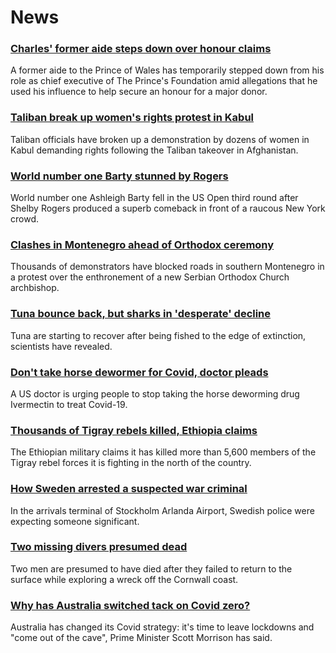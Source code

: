 # News
### [Charles' former aide steps down over honour claims](https://www.bbc.com/news/uk-58451647)
A former aide to the Prince of Wales has temporarily stepped down from his role as chief executive of The Prince's Foundation amid allegations that he used his influence to help secure an honour for a major donor.
### [Taliban break up women's rights protest in Kabul](https://www.bbc.com/news/world-asia-58450230)
Taliban officials have broken up a demonstration by dozens of women in Kabul demanding rights following the Taliban takeover in Afghanistan. 
### [World number one Barty stunned by Rogers](https://www.bbc.com/sport/tennis/58450803)
World number one Ashleigh Barty fell in the US Open third round after Shelby Rogers produced a superb comeback in front of a raucous New York crowd.
### [Clashes in Montenegro ahead of Orthodox ceremony](https://www.bbc.com/news/world-europe-58451372)
Thousands of demonstrators have blocked roads in southern Montenegro in a protest over the enthronement of a new Serbian Orthodox Church archbishop.
### [Tuna bounce back, but sharks in 'desperate' decline](https://www.bbc.com/news/science-environment-58441142)
Tuna are starting to recover after being fished to the edge of extinction, scientists have revealed.
### [Don't take horse dewormer for Covid, doctor pleads](https://www.bbc.com/news/world-us-canada-58449876)
A US doctor is urging people to stop taking the horse deworming drug Ivermectin to treat Covid-19.
### [Thousands of Tigray rebels killed, Ethiopia claims](https://www.bbc.com/news/world-africa-58450223)
The Ethiopian military claims it has killed more than 5,600 members of the Tigray rebel forces it is fighting in the north of the country. 
### [How Sweden arrested a suspected war criminal](https://www.bbc.com/news/world-europe-58421630)
In the arrivals terminal of Stockholm Arlanda Airport, Swedish police were expecting someone significant. 
### [Two missing divers presumed dead](https://www.bbc.com/news/uk-england-cornwall-58443729)
Two men are presumed to have died after they failed to return to the surface while exploring a wreck off the Cornwall coast.
### [Why has Australia switched tack on Covid zero?](https://www.bbc.com/news/world-australia-58406526)
Australia has changed its Covid strategy: it's time to leave lockdowns and "come out of the cave", Prime Minister Scott Morrison has said.
